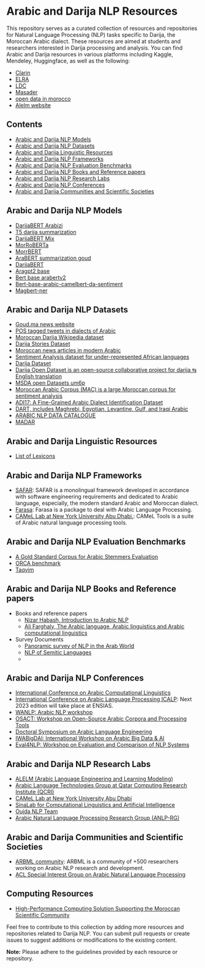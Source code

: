 # Arabic and Darija NLP Resources

This repository serves as a curated collection of resources and repositories for Natural Language Processing (NLP) tasks specific to Darija, the Moroccan Arabic dialect. These resources are aimed at students and researchers interested in Darija processing and analysis. You can find Arabic and Darija resources in various platforms including Kaggle, Mendeley, Huggingface, as well as the following:
  - [Clarin](https://www.clarin.eu/) 
  - [ELRA](http://www.elra.info)  
  - [LDC](https://www.ldc.upenn.edu/)
  - [Masader](https://arbml.github.io/masader/)
  - [open data in morocco](https://www.data.gov.ma/)
  - [Alelm website](http://arabic.emi.ac.ma/alelm/#Resources)

## Contents

- [Arabic and Darija NLP Models](#arabic-darija-nlp-models)
- [Arabic and Darija NLP Datasets](#arabic-darija-nlp-datasets)
- [Arabic and Darija Linguistic Resources](#arabic-darija-nlp-linguistic-resources)
- [Arabic and Darija NLP Frameworks](#arabic-darija-nlp-frameworks)
- [Arabic and Darija NLP Evaluation Benchmarks](#arabic-darija-nlp-evaluation)
- [Arabic and Darija NLP Books and Reference papers](#arabic-darija-nlp-papers)
- [Arabic and Darija NLP Research Labs](#arabic-darija-nlp-research-labs)
- [Arabic and Darija NLP Conferences](#arabic-darija-nlp-conferences)
- [Arabic and Darija Communities and Scientific Societies](#arabic-darija-nlp-communities)


## Arabic and Darija NLP Models

- [DarijaBERT Arabizi](https://huggingface.co/SI2M-Lab/DarijaBERT-arabizi)
- [T5 darija summarization](https://huggingface.co/Kamel/t5-darija-summarization)
- [DarijaBERT Mix](https://huggingface.co/SI2M-Lab/DarijaBERT-mix)
- [MorRoBERTa](https://huggingface.co/otmangi/MorRoBERTa)
- [MorrBERT](https://huggingface.co/otmangi/MorrBERT)
- [AraBERT summarization goud](https://huggingface.co/Goud/AraBERT-summarization-goud)
- [DarijaBERT](https://github.com/AIOXLABS/DBert)
- [Aragpt2 base](https://huggingface.co/aubmindlab/aragpt2-base)
- [Bert base arabertv2](https://huggingface.co/aubmindlab/bert-base-arabertv2)
- [Bert-base-arabic-camelbert-da-sentiment](https://huggingface.co/CAMeL-Lab/bert-base-arabic-camelbert-da-sentiment)
- [Magbert-ner](https://huggingface.co/TypicaAI/magbert-ner)

## Arabic and Darija NLP Datasets

- [Goud.ma news website](https://huggingface.co/datasets/Goud/Goud-sum)
- [POS tagged tweets  in dialects of Arabic](https://huggingface.co/datasets/arabic_pos_dialect)
- [Moroccan Darija Wikipedia dataset](https://huggingface.co/datasets/AbderrahmanSkiredj1/moroccan_darija_wikipedia_dataset)
- [Darija Stories Dataset](https://huggingface.co/datasets/Ali-C137/Darija-Stories-Dataset)
- [Moroccan news articles in modern Arabic](https://huggingface.co/datasets/J-Mourad/MNAD.v2)
- [Sentiment Analysis dataset for under-represented African languages](https://huggingface.co/datasets/HausaNLP/AfriSenti-Twitter)
- [Darija Dataset](https://huggingface.co/datasets/Muennighoff/xP3x/viewer/ary_Arab/train)
- [Darija Open Dataset is an open-source collaborative project for darija ⇆ English translation](https://darija-open-dataset.github.io/)
- [MSDA open Datasets um6p](https://msda.um6p.ma/msda_datasets)
- [Moroccan Arabic Corpus (MAC) is a large Moroccan corpus for sentiment analysis](https://hal.science/hal-03670346)
- [ADI17: A Fine-Grained Arabic Dialect Identification Dataset](https://www.researchgate.net/publication/338843159_ADI17_A_Fine-Grained_Arabic_Dialect_Identification_Dataset)
- [DART, includes Maghrebi, Egyptian, Levantine, Gulf, and Iraqi Arabic](https://qspace.qu.edu.qa/handle/10576/15265)
- [ARABIC NLP DATA CATALOGUE](https://arbml.github.io/masader/)
- [MADAR](https://sites.google.com/nyu.edu/madar/)

## Arabic and Darija Linguistic Resources

- [List of Lexicons](http://arabic.emi.ac.ma/alelm/?page_id=273/#Lexicon)
  
## Arabic and Darija NLP Frameworks

- [SAFAR](http://arabic.emi.ac.ma/safar/): SAFAR is a monolingual framework developed in accordance with software engineering requirements and dedicated to Arabic language, especially, the modern standard Arabic and Moroccan dialect. 
- [Farasa](https://farasa.qcri.org/): Farasa is a package to deal with Arabic Language Processing.
- [CAMeL Lab at New York University Abu Dhabi.](https://github.com/CAMeL-Lab/camel_tools): CAMeL Tools is a suite of Arabic natural language processing tools.
  
## Arabic and Darija NLP Evaluation Benchmarks

- [A Gold Standard Corpus for Arabic Stemmers Evaluation](http://catalog.elra.info/en-us/repository/search/?q=nafis)
- [ORCA benchmark](https://orca.dlnlp.ai/)
- [Taqyim](https://github.com/arbml/taqyim)
  
## Arabic and Darija NLP Books and Reference papers

- Books and reference papers
    - [Nizar Habash, Introduction to Arabic NLP](https://link.springer.com/book/10.1007/978-3-031-02139-8)
    - [Ali Farghaly, The Arabic language, Arabic linguistics and Arabic computational linguistics](https://www.academia.edu/2699868/The_Arabic_Language_Arabic_Linguistics_and_Arabic_Computational_Linguistics)
- Survey Documents
    - [Panoramic survey of NLP in the Arab World](https://arxiv.org/abs/2011.12631)
    - [NLP of Semitic Languages](https://link.springer.com/book/10.1007/978-3-642-45358-8)
    - 
## Arabic and Darija NLP Conferences

- [International Conference on Arabic Computational Linguistics](https://acling.org/)
- [International Conference on Arabic Language Processing ICALP](https://icalp2019.loria.fr/): Next 2023 edition will take place at ENSIAS.
- [WANLP: Arabic NLP workshop](https://wanlp2023.sigarab.org/)
- [OSACT: Workshop on Open-Source Arabic Corpora and Processing Tools](https://osact-lrec.github.io/)
- [Doctoral Symposium on Arabic Language Engineering](http://www.alesm.ma/jdila2021/indexEn.html)
- [IWABigDAI: International Workshop on Arabic Big Data & AI](https://www.hbku.edu.qa/en/academic-events/CHSS-AI-IWABDAI)
- [Eval4NLP: Workshop on Evaluation and Comparison of NLP Systems](https://eval4nlp.github.io/2023/index.html)

## Arabic and Darija NLP Research Labs

- [ALELM (Arabic Language Engineering and Learning Modeling)](http://arabic.emi.ac.ma/alelm/)
- [Arabic Language Technologies Group at Qatar Computing Research Institute (QCRI)](https://alt.qcri.org/)
- [CAMeL Lab at New York University Abu Dhabi](https://nyuad.nyu.edu/en/research/faculty-labs-and-projects/computational-approaches-to-modeling-language-lab.html)
- [SinaLab for Computational Linguistics and Artificial Intelligence](https://sina.birzeit.edu/)
- [Oujda NLP Team](http://oujda-nlp-team.net/)
- [Arabic Natural Language Processing Research Group (ANLP-RG)](https://sites.google.com/site/anlprg/)

## Arabic and Darija Communities and Scientific Societies
- [ARBML community](https://arbml.github.io/website/index.html): ARBML is a community of +500 researchers working on Arabic NLP research and development.
- [ACL Special Interest Group on Arabic Natural Language Processing](https://www.sigarab.org/)

## Computing Resources
- [High-Performance Computing Solution Supporting the Moroccan Scientific Community](https://hpc.marwan.ma/index.php/en/)

Feel free to contribute to this collection by adding more resources and repositories related to Darija NLP. You can submit pull requests or create issues to suggest additions or modifications to the existing content.

**Note:** Please adhere to the guidelines provided by each resource or repository.
